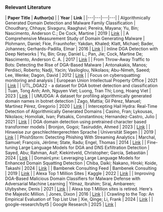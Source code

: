 ### Relevant Literature

| **Paper Title** | **Author(s)** |  | **Year** | **Link** |
|---|---|---|---|
| Algorithmically Generated Domain Detection and Malware Family Classification | Choudhary, Chhaya; Sivaguru, Raaghavi; Pereira, Mayana; Yu, Bin; Nascimento, Anderson C.; De Cock, Martine | 2019 | [Link](http://link.springer.com/10.1007/978-981-13-5826-5_50) |
| A Comprehensive Measurement Study of Domain Generating Malware | Plohmann, Daniel; Fkie, Fraunhofer; Yakdan, Khaled; Klatt, Michael; Bader, Johannes; Gerhards-Padilla, Elmar | 2016 | [Link](https://www.usenix.org/system/files/conference/usenixsecurity16/sec16_paper_plohmann.pdf) |
| Inline DGA Detection with Deep Networks | Yu, Bin; Gray, Daniel L.; Pan, Jie; Cock, Martine De; Nascimento, Anderson C. A. | 2017 | [Link](http://ieeexplore.ieee.org/document/8215728/) |
| From Throw-Away Trafﬁc to Bots: Detecting the Rise of DGA-Based Malware | Antonakakis, Manos; Perdisci, Roberto; Nadji, Yacin; Vasiloglou, Nikolaos; Abu-Nimeh, Saeed; Lee, Wenke; Dagon, David | 2012 | [Link](https://www.usenix.org/system/files/conference/usenixsecurity12/sec12-final127.pdf) |
| Focus on cybersquatting: monitoring and analysis | European Union Intellectual Property Office | 2021 | [Link](https://data.europa.eu/doi/10.2814/14926) |
| UTL_DGA22 - a dataset for DGA botnet detection and classification | Tuan, Tong Anh; Anh, Nguyen Viet; Luong, Tran Thi; Long, Hoang Viet | 2023 | [Link](https://linkinghub.elsevier.com/retrieve/pii/S1389128622005424) |
| UMUDGA: A dataset for profiling algorithmically generated domain names in botnet detection | Zago, Mattia; Gil Pérez, Manuel; Martínez Pérez, Gregorio | 2020 | [Link](https://linkinghub.elsevier.com/retrieve/pii/S2352340920302948) |
| Intercepting Hail Hydra: Real-Time Detection of Algorithmically Generated Domains | Casino, Fran; Lykousas, Nikolaos; Homoliak, Ivan; Patsakis, Constantinos; Hernandez-Castro, Julio | 2021 | [Link](http://arxiv.org/abs/2008.02507) |
| DGA domain detection using pretrained character based transformer models | Bronjon, Gogoi; Tasiruddin, Ahmed | 2023 | [Link](https://ieeexplore.ieee.org/document/10183602/metrics) |
| Hinweise zur geschlechtergerechten Sprache | Universität Siegen |  | 2019 | [Link](https://www.uni-siegen.de/gleichstellung/geschlechtergerechte_sprache/hinweise_geschlechtergerechte_sprache.pdf) |
| PhishStorm: Detecting Phishing With Streaming Analytics | Marchal, Samuel; François, Jérôme; State, Radu; Engel, Thomas | 2014 | [Link](https://ieeexplore.ieee.org/document/6975177) |
| Fine-tuning Large Language Models for DGA and DNS Exfiltration Detection | Sayed, Abu; Rahman, Asif; Kiekintveld, Christopher; García, Sebastián | 2024 | [Link](https://arxiv.org/html/2410.21723v1) |
| DomainLynx: Leveraging Large Language Models for Enhanced Domain Squatting Detection | Chiba, Daiki; Nakano, Hiroki; Koide, Takashi | 2024 | [Link](https://arxiv.org/html/2410.02095v1) |
| Bambenek Consulting Feed | Bambenek Consulting | 2019 | [Link](https://osint.bambenekconsulting.com/feeds/) |
| Alexa Top 1 Million Sites | Kaggle | 2022 | [Link](https://www.kaggle.com/datasets/cheedcheed/top1m) |
| Improving DGA-Based Malicious Domain Classifiers for Malware Defense with Adversarial Machine Learning | Yilmaz, Ibrahim; Siraj, Ambareen; Ulybyshev, Denis | 2021 | [Link](http://arxiv.org/abs/2101.00521) |
| Alexa top 1 Million sites is retired. Here's the Majestic Million. | Jones, Dixon | 2016 | [Link](https://blog.majestic.com/development/alexa-top-1-million-sites-retired-heres-majestic-million/) |
| Crawling to the Top: An Empirical Evaluation of Top List Use | Xie, Qinge; Li, Frank | 2024 | [Link](https://doi.org/10.1007/978-3-031-56249-5_12) |
| google-research/byt5 | Google Research | 2025 | [Link](https://github.com/google-research/byt5) |
